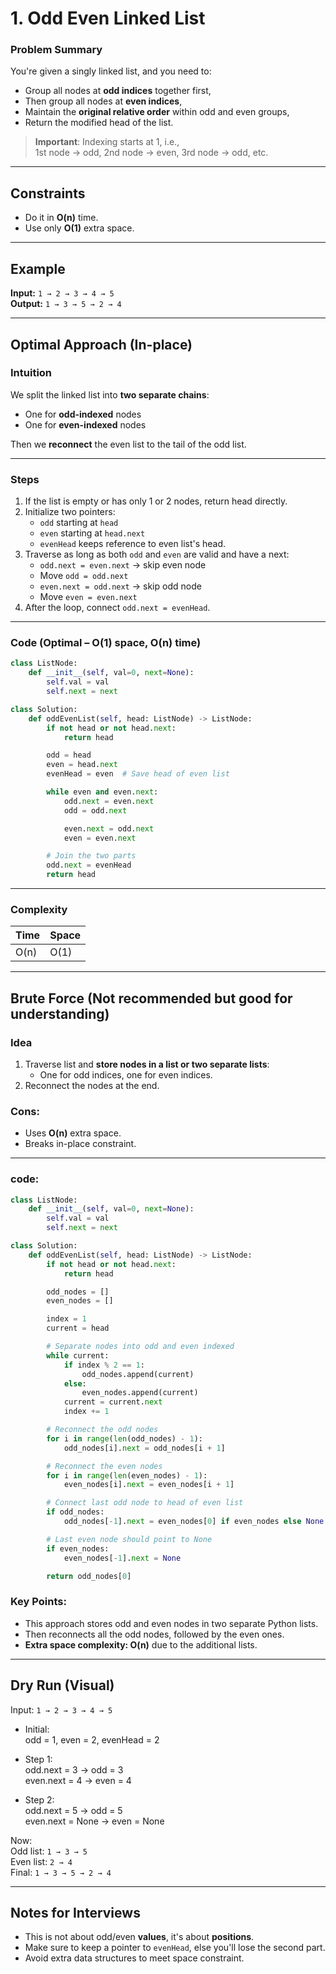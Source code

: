 # 1. **Odd Even Linked List**
###  **Problem Summary**
You're given a singly linked list, and you need to:
- Group all nodes at **odd indices** together first,
- Then group all nodes at **even indices**,
- Maintain the **original relative order** within odd and even groups,
- Return the modified head of the list.

>  **Important**: Indexing starts at 1, i.e.,  
1st node → odd, 2nd node → even, 3rd node → odd, etc.

---

##  Constraints
- Do it in **O(n)** time.
- Use only **O(1)** extra space.

---

##  Example

**Input:** `1 → 2 → 3 → 4 → 5`  
**Output:** `1 → 3 → 5 → 2 → 4`  

---

##  Optimal Approach (In-place)
###  Intuition
We split the linked list into **two separate chains**:
- One for **odd-indexed** nodes
- One for **even-indexed** nodes

Then we **reconnect** the even list to the tail of the odd list.

---

###  Steps
1. If the list is empty or has only 1 or 2 nodes, return head directly.
2. Initialize two pointers:
   - `odd` starting at `head`
   - `even` starting at `head.next`
   - `evenHead` keeps reference to even list's head.
3. Traverse as long as both `odd` and `even` are valid and have a next:
   - `odd.next = even.next` → skip even node
   - Move `odd = odd.next`
   - `even.next = odd.next` → skip odd node
   - Move `even = even.next`
4. After the loop, connect `odd.next = evenHead`.

---

###  Code (Optimal – O(1) space, O(n) time)

```python
class ListNode:
    def __init__(self, val=0, next=None):
        self.val = val
        self.next = next

class Solution:
    def oddEvenList(self, head: ListNode) -> ListNode:
        if not head or not head.next:
            return head

        odd = head
        even = head.next
        evenHead = even  # Save head of even list

        while even and even.next:
            odd.next = even.next
            odd = odd.next

            even.next = odd.next
            even = even.next

        # Join the two parts
        odd.next = evenHead
        return head
```

---
###  Complexity

| Time | Space |
|------|-------|
| O(n) | O(1)  |

---

##  Brute Force (Not recommended but good for understanding)

###  Idea
1. Traverse list and **store nodes in a list or two separate lists**:
   - One for odd indices, one for even indices.
2. Reconnect the nodes at the end.

###  Cons:
- Uses **O(n)** extra space.
- Breaks in-place constraint.
---

###  code:

```python
class ListNode:
    def __init__(self, val=0, next=None):
        self.val = val
        self.next = next

class Solution:
    def oddEvenList(self, head: ListNode) -> ListNode:
        if not head or not head.next:
            return head

        odd_nodes = []
        even_nodes = []

        index = 1
        current = head

        # Separate nodes into odd and even indexed
        while current:
            if index % 2 == 1:
                odd_nodes.append(current)
            else:
                even_nodes.append(current)
            current = current.next
            index += 1

        # Reconnect the odd nodes
        for i in range(len(odd_nodes) - 1):
            odd_nodes[i].next = odd_nodes[i + 1]

        # Reconnect the even nodes
        for i in range(len(even_nodes) - 1):
            even_nodes[i].next = even_nodes[i + 1]

        # Connect last odd node to head of even list
        if odd_nodes:
            odd_nodes[-1].next = even_nodes[0] if even_nodes else None

        # Last even node should point to None
        if even_nodes:
            even_nodes[-1].next = None

        return odd_nodes[0]
```

###  Key Points:
- This approach stores odd and even nodes in two separate Python lists.
- Then reconnects all the odd nodes, followed by the even ones.
- **Extra space complexity: O(n)** due to the additional lists.
---

##  Dry Run (Visual)

Input: `1 → 2 → 3 → 4 → 5`

- Initial:  
  odd = 1, even = 2, evenHead = 2

- Step 1:  
  odd.next = 3 → odd = 3  
  even.next = 4 → even = 4

- Step 2:  
  odd.next = 5 → odd = 5  
  even.next = None → even = None

Now:  
Odd list: `1 → 3 → 5`  
Even list: `2 → 4`  
Final: `1 → 3 → 5 → 2 → 4`

---

##  Notes for Interviews

- This is not about odd/even **values**, it's about **positions**.
- Make sure to keep a pointer to `evenHead`, else you'll lose the second part.
- Avoid extra data structures to meet space constraint.